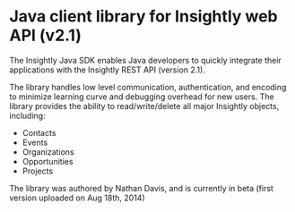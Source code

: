 Java client library for Insightly web API (v2.1)
================================================

The Insightly Java SDK enables Java developers to quickly integrate their applications with the Insightly REST API (version 2.1). 

The library handles low level communication, authentication, and encoding to minimize learning curve and debugging overhead for new users. The library provides the ability to read/write/delete all major Insightly objects, including:

* Contacts
* Events
* Organizations
* Opportunities
* Projects

The library was authored by Nathan Davis, and is currently in beta (first version uploaded on Aug 18th, 2014)
